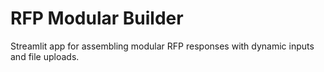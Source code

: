 # RFP Modular Builder

Streamlit app for assembling modular RFP responses with dynamic inputs and file uploads.